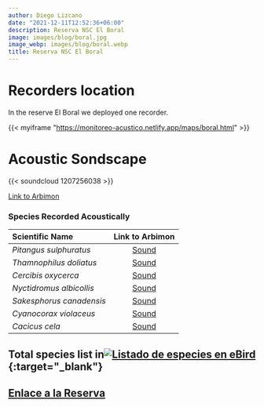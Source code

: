 ```yaml
---
author: Diego Lizcano
date: "2021-12-11T12:52:36+06:00"
description: Reserva NSC El Boral
image: images/blog/boral.jpg
image_webp: images/blog/boral.webp
title: Reserva NSC El Boral
---
```


# Recorders location


In the reserve El Boral we deployed one recorder.

{{< myiframe "https://monitoreo-acustico.netlify.app/maps/boral.html" >}}



# Acoustic Sondscape

{{< soundcloud 1207256038 >}}


[Link to Arbimon](https://arbimon.rfcx.org/project/destinos-awake/visualizer/rec/43820508)



### Species Recorded Acoustically


|__Scientific Name__| Link to Arbimon|
| :---        |     :----:   |
|_Pitangus sulphuratus_|	 	[Sound](	https://arbimon.rfcx.org/project/destinos-awake/visualizer/rec/43862009	)	|
|_Thamnophilus doliatus_|	 	[Sound](	https://arbimon.rfcx.org/project/destinos-awake/visualizer/rec/43819886/	)	|
|_Cercibis oxycerca_|	 	[Sound](	https://arbimon.rfcx.org/project/destinos-awake/visualizer/rec/43936418	)	|
|_Nyctidromus albicollis_|	 	[Sound](	https://arbimon.rfcx.org/project/destinos-awake/visualizer/rec/43819590	)	|
|_Sakesphorus canadensis_|	 	[Sound](	https://arbimon.rfcx.org/project/destinos-awake/visualizer/rec/43829764	)	|
|_Cyanocorax violaceus_|	 	[Sound](	https://arbimon.rfcx.org/project/destinos-awake/visualizer/rec/43833418	)	|
|_Cacicus cela_|	 	[Sound](	https://arbimon.rfcx.org/project/destinos-awake/visualizer/rec/43820583	)	|

## Total species list in[![Listado de especies en eBird](/images/blog/Logo_ebird.png "Reservas de Altagracia-la Palmera")](https://ebird.org/colombia/hotspot/L7796057){:target="_blank"}



## [Enlace a la Reserva](https://elboral.com/)




